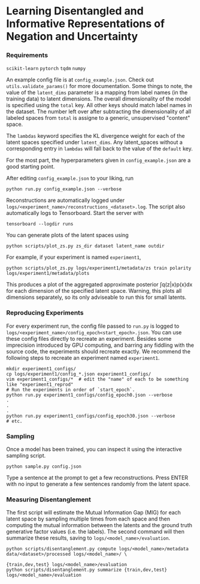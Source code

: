 # Learning Disentangled and Informative Representations of Negation and Uncertainty

### Requirements

`scikit-learn`
`pytorch`
`tqdm`
`numpy`

An example config file is at `config_example.json`. Check out `utils.validate_params()` for more documentation.
Some things to note, the value of the `latent_dims` parameter is a mapping from label names (in the training data)
to latent dimensions. The overall dimensionality of the model is specified using the `total` key. All other keys
should match label names in the dataset. The number left over after subtracting the dimensionality of all labeled
spaces from `total` is assigne to a generic, unsupervised "content" space.

The `lambdas` keyword specifies the KL divergence weight for each of the latent spaces specified under `latent_dims`.
Any latent_spaces without a corresponding entry in `lambdas` will fall back to the value of the `default` key.

For the most part, the hyperparameters given in `config_example.json` are a good starting point.

After editing `config_example.json` to your liking, run

```
python run.py config_example.json --verbose
```

Reconstructions are automatically logged under `logs/<experiment_name>/reconstructions_<dataset>.log`.
The script also automatically logs to Tensorboard. Start the server with

```
tensorboard --logdir runs
```

You can generate plots of the latent spaces using

```
python scripts/plot_zs.py zs_dir dataset latent_name outdir
```

For example, if your experiment is named `experiment1`,

```
python scripts/plot_zs.py logs/experiment1/metadata/zs train polarity logs/experiment1/metadata/plots
```

This produces a plot of the aggregated approximate posterior ∫q(z|x)p(x)dx for each dimension of the specified latent space.
Warning, this plots all dimensions separately, so its only adviseable to run this for small latents.


### Reproducing Experiments

For every experiment run, the config file passed to `run.py` is logged to `logs/<experiment_name>/config_epoch<start_epoch>.json`.
You can use these config files directly to recreate an experiment. Besides some imprecision introduced by GPU computing,
and barring any fiddling with the source code, the experiments should recreate exactly. We recommend the following steps
to recreate an experiment named `experiment1`.

```
mkdir experiment1_configs/
cp logs/experiment1/config_*.json experiment1_configs/
vim experiment1_configs/*  # edit the "name" of each to be something like "experiment1_reprod"
# Run the experiments in order of `start_epoch`.
python run.py experiment1_configs/config_epoch0.json --verbose
.
.
.
python run.py experiment1_configs/config_epoch30.json --verbose
# etc.
```


### Sampling

Once a model has been trained, you can inspect it using the interactive sampling script.

```
python sample.py config.json
```

Type a sentence at the prompt to get a few reconstructions. Press ENTER with no input to generate a few sentences
randomly from the latent space.


### Measuring Disentanglement

The first script will estimate the Mutual Information Gap (MIG) for each latent space by sampling multiple
times from each space and then computing the mutual information between the latents and the ground truth generative factor values
(i.e. the labels). The second command will then summarize these results, saving to `logs/<model_name>/evaluation`.

```
python scripts/disentanglement.py compute logs/<model_name>/metadata data/<dataset>/processed logs/<model_name>/ \
																					{train,dev,test} logs/<model_name>/evaluation
python scripts/disentanglement.py summarize {train,dev,test} logs/<model_name>/evaluation
```
